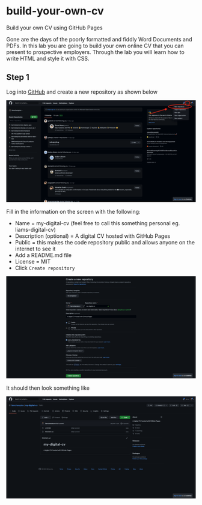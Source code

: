# build-your-own-cv
Build your own CV using GitHub Pages

Gone are the days of the poorly formatted and fiddly Word Documents and PDFs. In this lab you are going to build your own online CV that you can present to prospective employers. Through the lab you will learn how to write HTML and style it with CSS.

## Step 1
Log into [GitHub](https://github.com/) and create a new repository as shown below

![create-repository](./assets/create-repository.png)

Fill in the information on the screen with the following:
- Name = my-digital-cv (feel free to call this something personal eg. liams-digital-cv)
- Description (optional) = A digital CV hosted with GitHub Pages
- Public = this makes the code repository public and allows anyone on the internet to see it
- Add a README.md file
- License = MIT
- Click `Create repository`

![new-repository-information](./assets/new-repository-info.png)

It should then look something like

![new-repository](./assets/new-repository.png)




